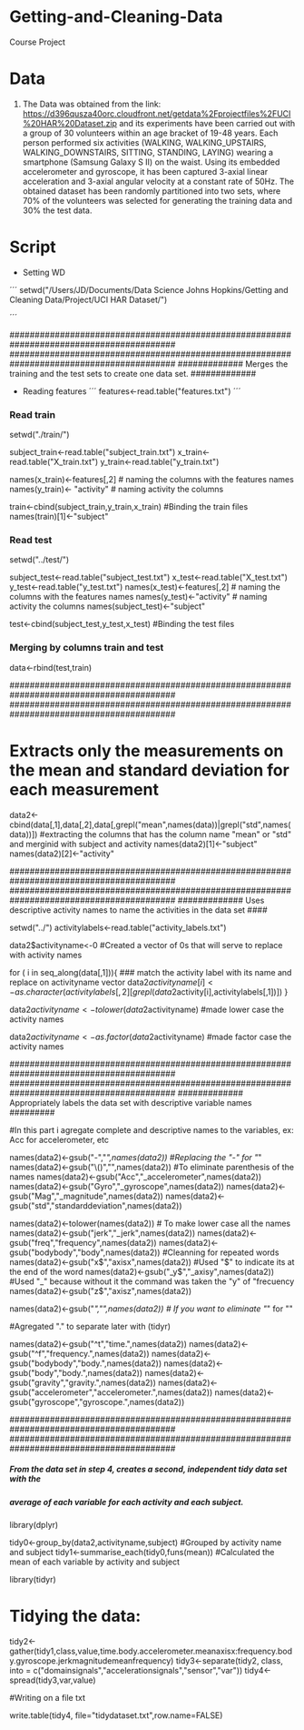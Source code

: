 # Getting-and-Cleaning-Data
Course Project

# Data

1. The Data was obtained from the link: https://d396qusza40orc.cloudfront.net/getdata%2Fprojectfiles%2FUCI%20HAR%20Dataset.zip and its experiments have been carried out with a group of 30 volunteers within an age bracket of 19-48 years. Each person performed six activities (WALKING, WALKING_UPSTAIRS, WALKING_DOWNSTAIRS, SITTING, STANDING, LAYING) wearing a smartphone (Samsung Galaxy S II) on the waist. Using its embedded accelerometer and gyroscope, it has been captured 3-axial linear acceleration and 3-axial angular velocity at a constant rate of 50Hz. The obtained dataset has been randomly partitioned into two sets, where 70% of the volunteers was selected for generating the training data and 30% the test data.


# Script

- Setting WD

´´´
setwd("/Users/JD/Documents/Data Science Johns Hopkins/Getting and Cleaning Data/Project/UCI HAR Dataset/")

´´´

#########################################################################################
#########################################################################################
############# Merges the training and the test sets to create one data set. #############

- Reading features
´´´
features<-read.table("features.txt")
´´´
### Read train ###

setwd("./train/")

subject_train<-read.table("subject_train.txt")
x_train<-read.table("X_train.txt")
y_train<-read.table("y_train.txt")

names(x_train)<-features[,2]     # naming the columns with the features names
names(y_train)<- "activity"     # naming activity the columns 

train<-cbind(subject_train,y_train,x_train)  #Binding the train files
names(train)[1]<-"subject"

### Read test ###

setwd("../test/")

subject_test<-read.table("subject_test.txt")
x_test<-read.table("X_test.txt")
y_test<-read.table("y_test.txt")
names(x_test)<-features[,2]         # naming the columns with the features names
names(y_test)<-"activity"           # naming activity the columns
names(subject_test)<-"subject"

test<-cbind(subject_test,y_test,x_test)  #Binding the test files

### Merging by columns train and test ###

data<-rbind(test,train)


#########################################################################################
#########################################################################################
# Extracts only the measurements on the mean and standard deviation for each measurement 


data2<-cbind(data[,1],data[,2],data[,grepl("mean",names(data))|grepl("std",names(data))])   #extracting the columns that has the column name "mean" or "std" and merginid with subject and activity
names(data2)[1]<-"subject"
names(data2)[2]<-"activity"


#########################################################################################
#########################################################################################
############# Uses descriptive activity names to name the activities in the data set ####


setwd("../")
activitylabels<-read.table("activity_labels.txt")

data2$activityname<-0    #Created a vector of 0s that will serve to replace with activity names

for ( i in seq_along(data[,1])){     ### match the activity label with its name and replace on activityname vector
  data2$activityname[i]<-as.character(activitylabels[,2][grepl(data2$activity[i],activitylabels[,1])])
}

data2$activityname<-tolower(data2$activityname)  #made lower case the activity names

data2$activityname<-as.factor(data2$activityname)    #made factor case the activity names


#########################################################################################
#########################################################################################
############# Appropriately labels the data set with descriptive variable names #########

#In this part i agregate complete and descriptive names to the variables, ex: Acc for accelerometer, etc

names(data2)<-gsub("-","_",names(data2))   #Replacing the "-" for "_"
names(data2)<-gsub("\\()","",names(data2))   #To eliminate parenthesis of the names
names(data2)<-gsub("Acc","_accelerometer",names(data2))
names(data2)<-gsub("Gyro","_gyroscope",names(data2))
names(data2)<-gsub("Mag","_magnitude",names(data2))
names(data2)<-gsub("std","standarddeviation",names(data2))

names(data2)<-tolower(names(data2))       # To make lower case all the names
names(data2)<-gsub("jerk","_jerk",names(data2))
names(data2)<-gsub("freq","frequency",names(data2))
names(data2)<-gsub("bodybody","body",names(data2)) #Cleanning for repeated words
names(data2)<-gsub("x$","axisx",names(data2))    #Used "$" to indicate its at the end of the word
names(data2)<-gsub("_y$","_axisy",names(data2))  #Used "_" because without it the command was taken the "y" of "frecuency
names(data2)<-gsub("z$","axisz",names(data2))

names(data2)<-gsub("_","",names(data2))   # If you want to eliminate "_" for ""

#Agregated "." to separate later with (tidyr) 

names(data2)<-gsub("^t","time.",names(data2))
names(data2)<-gsub("^f","frequency.",names(data2))
names(data2)<-gsub("bodybody","body.",names(data2))
names(data2)<-gsub("body","body.",names(data2))
names(data2)<-gsub("gravity","gravity.",names(data2))
names(data2)<-gsub("accelerometer","accelerometer.",names(data2))
names(data2)<-gsub("gyroscope","gyroscope.",names(data2))


#########################################################################################
#########################################################################################
##### From the data set in step 4, creates a second, independent tidy data set with the 
##### average of each variable for each activity and each subject.


library(dplyr)

tidy0<-group_by(data2,activityname,subject)  #Grouped by activity name and subject
tidy1<-summarise_each(tidy0,funs(mean))    #Calculated the mean of each variable by activity and subject

library(tidyr)

# Tidying the data:
tidy2<-gather(tidy1,class,value,time.body.accelerometer.meanaxisx:frequency.body.gyroscope.jerkmagnitudemeanfrequency)
tidy3<-separate(tidy2, class, into = c("domainsignals","accelerationsignals","sensor","var"))
tidy4<-spread(tidy3,var,value)

#Writing on a file txt

write.table(tidy4, file="tidydataset.txt",row.name=FALSE)
